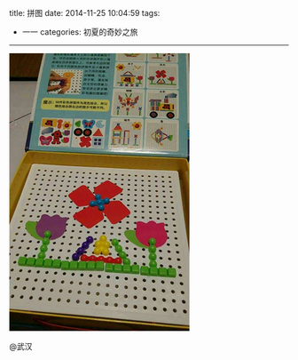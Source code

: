 title: 拼图
date: 2014-11-25 10:04:59
tags:
- 一一
categories: 初夏的奇妙之旅
---

![一一自己完成的拼图，很赞呢！](/images/yiyi_first.png)

@武汉

